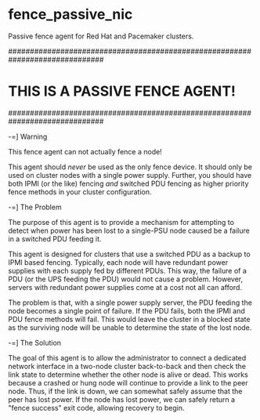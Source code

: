 fence_passive_nic
=================

Passive fence agent for Red Hat and Pacemaker clusters. 

##############################################################################
#                       THIS IS A PASSIVE FENCE AGENT!                       #
##############################################################################

-=] Warning

This fence agent can not actually fence a node!

This agent should _never_ be used as the only fence device. It should only be
used on cluster nodes with a single power supply. Further, you should have 
both IPMI (or the like) fencing *and* switched PDU fencing as higher priority
fence methods in your cluster configuration.


-=] The Problem

The purpose of this agent is to provide a mechanism for attempting to detect
when power has been lost to a single-PSU node caused be a failure in a
switched PDU feeding it.

This agent is designed for clusters that use a switched PDU as a backup to
IPMI based fencing. Typically, each node will have redundant power supplies
with each supply fed by different PDUs. This way, the failure of a PDU (or the
UPS feeding the PDU) would not cause a problem. However, servers with
redundant power supplies come at a cost not all can afford.

The problem is that, with a single power supply server, the PDU feeding the 
node becomes a single point of failure. If the PDU fails, both the IPMI and
PDU fence methods will fail. This would leave the cluster in a blocked state
as the surviving node will be unable to determine the state of the lost node.


-=] The Solution

The goal of this agent is to allow the administrator to connect a dedicated
network interface in a two-node cluster back-to-back and then check the link
state to determine whether the other node is alive or dead. This works because
a crashed or hung node will continue to provide a link to the peer node. Thus,
if the link is down, we can somewhat safely assume that the peer has lost 
power. If the node has lost power, we can safely return a "fence success" exit
code, allowing recovery to begin.

